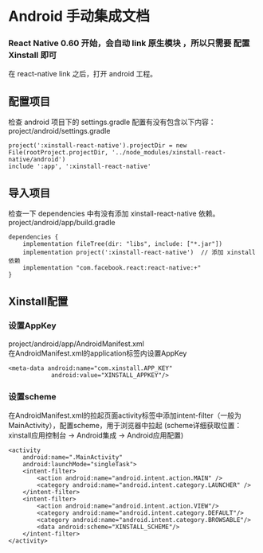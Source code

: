 # Android 手动集成文档

### React Native 0.60 开始，会自动 link 原生模块 ，所以只需要 配置 Xinstall 即可
在 react-native link 之后，打开 android 工程。

## 配置项目
检查 android 项目下的 settings.gradle 配置有没有包含以下内容：
project/android/settings.gradle

```
project(':xinstall-react-native').projectDir = new File(rootProject.projectDir, '../node_modules/xinstall-react-native/android')
include ':app', ':xinstall-react-native'
```
## 导入项目
检查一下 dependencies 中有没有添加 xinstall-react-native 依赖。
project/android/app/build.gradle
```
dependencies {
    implementation fileTree(dir: "libs", include: ["*.jar"])
    implementation project(':xinstall-react-native')  // 添加 xinstall 依赖
    implementation "com.facebook.react:react-native:+" 
}
```

## Xinstall配置

### 设置AppKey 
project/android/app/AndroidManifest.xml  
在AndroidManifest.xml的application标签内设置AppKey
```
<meta-data android:name="com.xinstall.APP_KEY"
            android:value="XINSTALL_APPKEY"/>
```

### 设置scheme 
在AndroidManifest.xml的拉起页面activity标签中添加intent-filter（一般为MainActivity），配置scheme，用于浏览器中拉起
(scheme详细获取位置：xinstall应用控制台 -> Android集成 -> Android应用配置)
```
<activity
    android:name=".MainActivity"
    android:launchMode="singleTask">
    <intent-filter>
        <action android:name="android.intent.action.MAIN" />
        <category android:name="android.intent.category.LAUNCHER" />
    </intent-filter>
    <intent-filter>
        <action android:name="android.intent.action.VIEW"/>
        <category android:name="android.intent.category.DEFAULT"/>
        <category android:name="android.intent.category.BROWSABLE"/>
        <data android:scheme="XINSTALL_SCHEME"/>
    </intent-filter>
</activity>
```